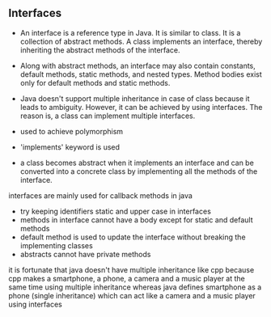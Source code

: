 ## Interfaces
- An interface is a reference type in Java. It is similar to class. It is a collection of abstract methods. A class implements an interface, thereby inheriting the abstract methods of the interface.

- Along with abstract methods, an interface may also contain constants, default methods, static methods, and nested types. Method bodies exist only for default methods and static methods.

- Java doesn't support multiple inheritance in case of class because it leads to ambiguity. However, it can be achieved by using interfaces. The reason is, a class can implement multiple interfaces.

- used to achieve polymorphism

- 'implements' keyword is used

- a class becomes abstract when it implements an interface and can be converted into a concrete class by implementing all the methods of the interface.

interfaces are mainly used for callback methods in java

- try keeping identifiers static and upper case in interfaces
- methods in interface cannot have a body except for static and default methods
- default method is used to update the interface without breaking the implementing classes
- abstracts cannot have private methods


it is fortunate that java doesn't have multiple inheritance like cpp because cpp makes a smartphone, a phone, a camera and a music player at the same time using multiple inheritance whereas java defines smartphone as a phone (single inheritance) which can act like a camera and a music player using interfaces

